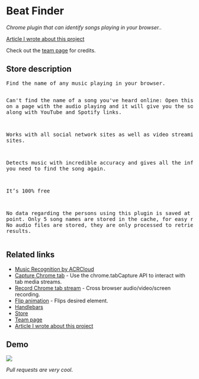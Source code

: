 # Beat Finder

<p><i>Chrome plugin that can identify songs playing in your browser.</i>.</p>
<a href="https://www.acrcloud.com/blog/how-to-make-a-chrome-music-finder-extension" target="_blank">Article I wrote about this project<a>

Check out the <a href="https://www.thomaslindauer.com" target="_blank">team page<a> for credits.

<h2>Store description</h2>
<pre>
Find the name of any music playing in your browser.

Can't find the name of a song you've heard online:
Open this plugin on a page with the audio playing and it will give you the song name, along with YouTube and Spotify links. 

Works with all social network sites as well as video streaming sites.

Detects music with incredible accuracy and gives all the information you need to find the song again.

It’s 100% free

No data regarding the persons using this plugin is saved at any point.
Only 5 song names are stored in the cache, for easy re-discovery.
No audio files are stored, they are only processed to retrieve song name results.
</pre>

<h2>Related links</h2>

<ul>
<li><a href="https://www.acrcloud.com/" target="blank">Music Recognition by ACRCloud<a></li>

<li><a href="https://developer.chrome.com/extensions/tabCapture" target="_blank">Capture Chrome tab<a> - Use the chrome.tabCapture API to interact with tab media streams.</li>

<li><a href="https://github.com/streamproc/MediaStreamRecorder" target="_blank">Record Chrome tab stream<a> - Cross browser audio/video/screen recording.</li>

<li><a href="https://nnattawat.github.io/flip/" target="_blank">Flip animation<a> - Flips desired element.</li>

<li><a href="http://handlebarsjs.com/" target="_blank">Handlebars<a></li>

<li><a href="https://chrome.google.com/webstore/detail/beatfinder/ndenpgejcjbklgdhdhimhdbfbcnbknpg" target="_blank">Store<a></li>

<li><a href="https://www.thomaslindauer.com" target="_blank">Team page<a></li>

<li><a href="https://www.acrcloud.com/blog/how-to-make-a-chrome-music-finder-extension" target="_blank">Article I wrote about this project<a></li>
</ul> 

<h2>Demo</h2>
<img src="http://i.imgur.com/5fbbZ9Y.gif"/>

<p><i>Pull requests are very cool</i>.</p>
